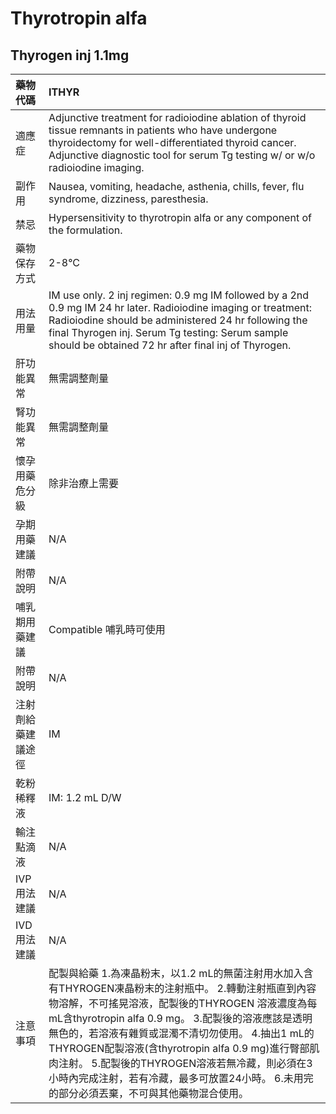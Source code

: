 # Thyrotropin alfa

## Thyrogen inj 1.1mg

| 藥物代碼           | ITHYR                                                                                                                                                                                                                                                                                                                                                                                                                                                                      |
|:-------------------|:---------------------------------------------------------------------------------------------------------------------------------------------------------------------------------------------------------------------------------------------------------------------------------------------------------------------------------------------------------------------------------------------------------------------------------------------------------------------------|
| 適應症             | Adjunctive treatment for radioiodine ablation of thyroid tissue remnants in patients who have undergone thyroidectomy for well-differentiated thyroid cancer. Adjunctive diagnostic tool for serum Tg testing w/ or w/o radioiodine imaging.                                                                                                                                                                                                                               |
| 副作用             | Nausea, vomiting, headache, asthenia, chills, fever, flu syndrome, dizziness, paresthesia.                                                                                                                                                                                                                                                                                                                                                                                 |
| 禁忌               | Hypersensitivity to thyrotropin alfa or any component of the formulation.                                                                                                                                                                                                                                                                                                                                                                                                  |
| 藥物保存方式       | 2-8°C                                                                                                                                                                                                                                                                                                                                                                                                                                                                      |
| 用法用量           | IM use only. 2 inj regimen: 0.9 mg IM followed by a 2nd 0.9 mg IM 24 hr later. Radioiodine imaging or treatment: Radioiodine should be administered 24 hr following the final Thyrogen inj. Serum Tg testing: Serum sample should be obtained 72 hr after final inj of Thyrogen.                                                                                                                                                                                           |
| 肝功能異常         | 無需調整劑量                                                                                                                                                                                                                                                                                                                                                                                                                                                               |
| 腎功能異常         | 無需調整劑量                                                                                                                                                                                                                                                                                                                                                                                                                                                               |
| 懷孕用藥危分級     | 除非治療上需要                                                                                                                                                                                                                                                                                                                                                                                                                                                             |
| 孕期用藥建議       | N/A                                                                                                                                                                                                                                                                                                                                                                                                                                                                        |
| 附帶說明           | N/A                                                                                                                                                                                                                                                                                                                                                                                                                                                                        |
| 哺乳期用藥建議     | Compatible 哺乳時可使用                                                                                                                                                                                                                                                                                                                                                                                                                                                    |
| 附帶說明           | N/A                                                                                                                                                                                                                                                                                                                                                                                                                                                                        |
| 注射劑給藥建議途徑 | IM                                                                                                                                                                                                                                                                                                                                                                                                                                                                         |
| 乾粉稀釋液         | IM: 1.2 mL D/W                                                                                                                                                                                                                                                                                                                                                                                                                                                             |
| 輸注點滴液         | N/A                                                                                                                                                                                                                                                                                                                                                                                                                                                                        |
| IVP 用法建議       | N/A                                                                                                                                                                                                                                                                                                                                                                                                                                                                        |
| IVD 用法建議       | N/A                                                                                                                                                                                                                                                                                                                                                                                                                                                                        |
| 注意事項           | 配製與給藥 1.為凍晶粉末，以1.2 mL的無菌注射用水加入含有THYROGEN凍晶粉末的注射瓶中。 2.轉動注射瓶直到內容物溶解，不可搖晃溶液，配製後的THYROGEN 溶液濃度為每mL含thyrotropin alfa 0.9 mg。 3.配製後的溶液應該是透明無色的，若溶液有雜質或混濁不清切勿使用。 4.抽出1 mL的THYROGEN配製溶液(含thyrotropin alfa 0.9 mg)進行臀部肌肉注射。 5.配製後的THYROGEN溶液若無冷藏，則必須在3小時內完成注射，若有冷藏，最多可放置24小時。 6.未用完的部分必須丟棄，不可與其他藥物混合使用。 |


